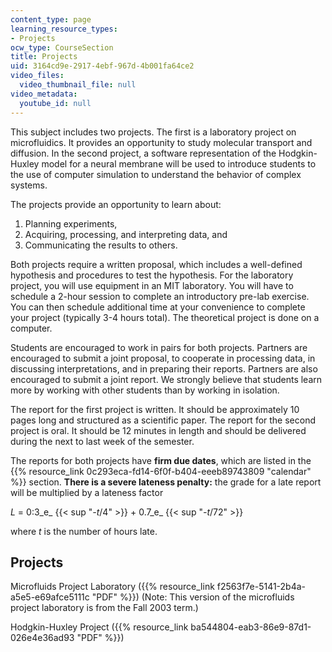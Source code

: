 ```yaml
---
content_type: page
learning_resource_types:
- Projects
ocw_type: CourseSection
title: Projects
uid: 3164cd9e-2917-4ebf-967d-4b001fa64ce2
video_files:
  video_thumbnail_file: null
video_metadata:
  youtube_id: null
---
```


This subject includes two projects. The first is a laboratory project on microfluidics. It provides an opportunity to study molecular transport and diffusion. In the second project, a software representation of the Hodgkin-Huxley model for a neural membrane will be used to introduce students to the use of computer simulation to understand the behavior of complex systems.

The projects provide an opportunity to learn about:

1.  Planning experiments,
2.  Acquiring, processing, and interpreting data, and
3.  Communicating the results to others.

Both projects require a written proposal, which includes a well-defined hypothesis and procedures to test the hypothesis. For the laboratory project, you will use equipment in an MIT laboratory. You will have to schedule a 2-hour session to complete an introductory pre-lab exercise. You can then schedule additional time at your convenience to complete your project (typically 3-4 hours total). The theoretical project is done on a computer.

Students are encouraged to work in pairs for both projects. Partners are encouraged to submit a joint proposal, to cooperate in processing data, in discussing interpretations, and in preparing their reports. Partners are also encouraged to submit a joint report. We strongly believe that students learn more by working with other students than by working in isolation.

The report for the first project is written. It should be approximately 10 pages long and structured as a scientific paper. The report for the second project is oral. It should be 12 minutes in length and should be delivered during the next to last week of the semester.

The reports for both projects have **firm due dates**, which are listed in the {{% resource_link 0c293eca-fd14-6f0f-b404-eeeb89743809 "calendar" %}} section. **There is a severe lateness penalty:** the grade for a late report will be multiplied by a lateness factor

_L_ = 0:3_e_ {{< sup "_\-t_/4" >}} + 0.7_e_ {{< sup "_\-t_/72" >}}

where _t_ is the number of hours late.

Projects
--------

Microfluids Project Laboratory ({{% resource_link f2563f7e-5141-2b4a-a5e5-e69afce5111c "PDF" %}}) (Note: This version of the microfluids project laboratory is from the Fall 2003 term.)

Hodgkin-Huxley Project ({{% resource_link ba544804-eab3-86e9-87d1-026e4e36ad93 "PDF" %}})